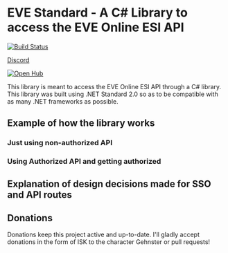 # EVE Standard - A C# Library to access the EVE Online ESI API
[![Build Status](https://pointyhatgames.visualstudio.com/_apis/public/build/definitions/0a849367-82ec-47dc-a7ce-23289c57acf9/1/badge)](https://pointyhatgames.visualstudio.com/EVEStandard/_build/index?definitionId={id})

[Discord](https://discord.gg/SVyVze5)

[![Open Hub](https://www.openhub.net/p/EVEStandard/widgets/project_thin_badge.gif)](https://www.openhub.net/p/EVEStandard)

This library is meant to access the EVE Online ESI API through a C# library. This library was built using .NET Standard 2.0 so as to be compatible with as many .NET frameworks as possible.

## Example of how the library works
### Just using non-authorized API
### Using Authorized API and getting authorized
## Explanation of design decisions made for SSO and API routes
## Donations
Donations keep this project active and up-to-date. I'll gladly accept donations in the form of ISK to the character Gehnster or pull requests!
